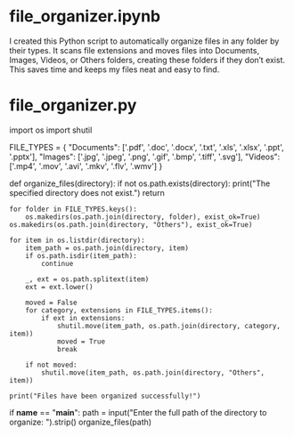 # file_organizer.ipynb
I created this Python script to automatically organize files in any folder by their types. It scans file extensions and moves files into Documents, Images, Videos, or Others folders, creating these folders if they don’t exist. This saves time and keeps my files neat and easy to find.
# file_organizer.py
import os
import shutil

FILE_TYPES = {
    "Documents": ['.pdf', '.doc', '.docx', '.txt', '.xls', '.xlsx', '.ppt', '.pptx'],
    "Images": ['.jpg', '.jpeg', '.png', '.gif', '.bmp', '.tiff', '.svg'],
    "Videos": ['.mp4', '.mov', '.avi', '.mkv', '.flv', '.wmv']
}

def organize_files(directory):
    if not os.path.exists(directory):
        print("The specified directory does not exist.")
        return

    for folder in FILE_TYPES.keys():
        os.makedirs(os.path.join(directory, folder), exist_ok=True)
    os.makedirs(os.path.join(directory, "Others"), exist_ok=True)

    for item in os.listdir(directory):
        item_path = os.path.join(directory, item)
        if os.path.isdir(item_path):
            continue

        _, ext = os.path.splitext(item)
        ext = ext.lower()

        moved = False
        for category, extensions in FILE_TYPES.items():
            if ext in extensions:
                shutil.move(item_path, os.path.join(directory, category, item))
                moved = True
                break

        if not moved:
            shutil.move(item_path, os.path.join(directory, "Others", item))

    print("Files have been organized successfully!")

if __name__ == "__main__":
    path = input("Enter the full path of the directory to organize: ").strip()
    organize_files(path)


